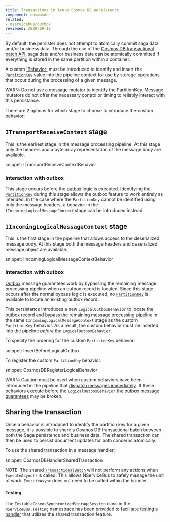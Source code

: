 ```yaml
---
title: Transactions in Azure Cosmos DB persistence
component: cosmosdb
related:
- nservicebus/outbox
reviewed: 2020-09-11
---
```


By default, the persister does not attempt to atomically commit saga data and/or business data. Through the use of the [Cosmos DB transactional batch API](https://devblogs.microsoft.com/cosmosdb/introducing-transactionalbatch-in-the-net-sdk/), saga data and/or business data can be atomically committed if everything is stored in the same partition within a container.

A custom ['Behavior'](/nservicebus/pipeline/manipulate-with-behaviors.md) must be introduced to identify and insert the [`PartitionKey`](https://docs.microsoft.com/en-us/dotnet/api/microsoft.azure.documents.partitionkey?view=azure-dotnet) value into the pipeline context for use by storage operations that occur during the processing of a given message.

WARN: Do not use a message mutator to identify the PartitionKey. Message mutators do not offer the necessary control or timing to reliably interact with this persistance.

There are 2 options for which stage to choose to introduce the custom behavior:

## `ITransportReceiveContext` stage

This is the earliest stage in the message processing pipeline. At this stage only the headers and a byte array representation of the message body are available. 

snippet: ITransportReceiveContextBehavior

### Interaction with outbox

This stage occurs before the [outbox](/nservicebus/outbox) logic is executed. Identifying the [`PartitionKey`](https://docs.microsoft.com/en-us/dotnet/api/microsoft.azure.documents.partitionkey?view=azure-dotnet) during this stage allows the outbox feature to work entirely as intended. In the case where the `PartitionKey` cannot be identified using only the message headers, a behavior in the `IIncomingLogicalMessageContext` stage can be introduced instead.

## `IIncomingLogicalMessageContext` stage

This is the first stage in the pipeline that allows access to the deserialized message body. At this stage both the message headers and deserialized message object are available.

snippet: IIncomingLogicalMessageContextBehavior

### Interaction with outbox

[Outbox](/nservicebus/outbox) message guarantees work by bypassing the remaining message processing pipeline when an outbox record is located. Since this stage occurs after the normal bypass logic is executed, no [`PartitionKey`](https://docs.microsoft.com/en-us/dotnet/api/microsoft.azure.documents.partitionkey?view=azure-dotnet) is available to locate an existing outbox record. 

This persistance introduces a new `LogicalOutboxBehavior` to locate the outbox record and bypass the remaining message processing pipeline in the same `IIncomingLogicalMessageContext` stage as the custom `PartitionKey` behavior. As a result, the custom behavior must be inserted into the pipeline _before_ the `LogicalOutboxBehavior`.

To specify the ordering for the custom `PartitionKey` behavior:

snippet: InsertBeforeLogicalOutbox

To register the custom `PartitionKey` behavior:

snippet: CosmosDBRegisterLogicalBehavior

WARN: Caution must be used when custom behaviors have been introduced in the pipeline that [dispatch messages immediately](/nservicebus/messaging/send-a-message.md#dispatching-a-message-immediately). If these behaviors execute before the `LogicalOutboxBehavior` the [outbox message guarantees](/nservicebus/outbox/#how-it-works) may be broken.

## Sharing the transaction

Once a behavior is introduced to identify the partition key for a given message, it is possible to share a Cosmos DB transactional batch between both the Saga persistence and business data. The shared transaction can then be used to persist document updates for both concerns atomically.

To use the shared transaction in a message handler:

snippet: CosmosDBHandlerSharedTransaction

NOTE: The shared [`TransactionalBatch`](https://docs.microsoft.com/en-us/dotnet/api/microsoft.azure.cosmos.transactionalbatch?view=azure-dotnet) will not perform any actions when `ExecuteAsync()` is called. This allows NServiceBus to safely manage the unit of work. `ExecuteAsync` does not need to be called within the handler.

#### Testing

The `TestableCosmosSynchronizedStorageSession` class in the `NServiceBus.Testing` namespace has been provided to facilitate [testing a handler](/nservicebus/testing/) that utilizes the shared transaction feature.